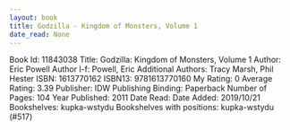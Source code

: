 ```yaml
---
layout: book
title: Godzilla - Kingdom of Monsters, Volume 1
date_read: None
---
```


Book Id: 11843038
Title: Godzilla: Kingdom of Monsters, Volume 1
Author: Eric Powell
Author l-f: Powell, Eric
Additional Authors: Tracy Marsh, Phil Hester
ISBN: 1613770162
ISBN13: 9781613770160
My Rating: 0
Average Rating: 3.39
Publisher: IDW Publishing
Binding: Paperback
Number of Pages: 104
Year Published: 2011
Date Read: 
Date Added: 2019/10/21
Bookshelves: kupka-wstydu
Bookshelves with positions: kupka-wstydu (#517)

